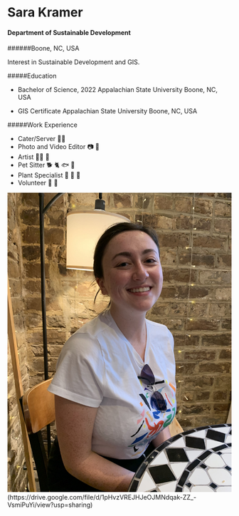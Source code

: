 Sara Kramer
=


#### Department of Sustainable Development
######Boone, NC, USA

Interest in Sustainable Development and GIS.

#####Education
- Bachelor of Science, 2022
Appalachian State University
Boone, NC, USA


- GIS Certificate
Appalachian State University
Boone, NC, USA


#####Work Experience
- Cater/Server :woman_cook:
- Photo and Video Editor :camera: :movie_camera:
- Artist :woman_artist: :art:
- Pet Sitter :dog2: :cat2: :fish: :lizard:
- Plant Specialist :seedling: :sunflower: :deciduous_tree:
- Volunteer :fist_right: :fist_left:


<img src="img_2449.jpg">
(https://drive.google.com/file/d/1pHvzVREJHJeOJMNdqak-ZZ_-VsmiPuYi/view?usp=sharing)
